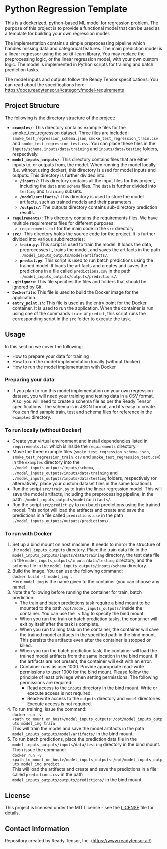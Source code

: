 # Python Regression Template

This is a dockerized, python-based ML model for regression problem. The purpose of this project is to provide a functional model that can be used as a template for building your own regression model.

The implementation contains a simple preprocessing pipeline which handles missing data and categorical features. The main prediction model is a linear regressor using the scikit-learn library. You may replace the preprocessing logic, or the linear regression model, with your own custom logic. The model is implemented in Python scripts for training and batch prediction tasks.

The model inputs and outputs follow the Ready Tensor specifications. You can read about the specifications here: https://docs.readytensor.ai/category/model-requirements

## Project Structure

The following is the directory structure of the project:

- **`examples/`**: This directory contains example files for the smoke_test_regression dataset. Three files are included: `smoke_test_regression_schema.json`, `smoke_test_regression_train.csv` and `smoke_test_regression_test.csv`. You can place these files in the `inputs/schema`, `inputs/data/training` and `inputs/data/testing` folders, respectively.
- **`model_inputs_outputs/`**: This directory contains files that are either inputs to, or outputs from, the model. When running the model locally (i.e. without using docker), this directory is used for model inputs and outputs. This directory is further divided into:
  - **`/inputs/`**: This directory contains all the input files for this project, including the `data` and `schema` files. The `data` is further divided into `testing` and `training` subsets.
  - **`/model/artifacts/`**: This directory is used to store the model artifacts, such as trained models and their parameters.
  - **`/outputs/`**: The outputs directory contains sub-directory prediction results.
- **`requirements/`**: This directory contains the requirements files. We have multiple requirements files for different purposes:
  - `requirements.txt` for the main code in the `src` directory
- **`src/`**: This directory holds the source code for the project. It is further divided into various subdirectories:
  - **`train.py`**: This script is used to train the model. It loads the data, preprocesses it, trains the model, and saves the artifacts in the path `./model_inputs_outputs/model/artifacts/`.
  - **`predict.py`**: This script is used to run batch predictions using the trained model. It loads the artifacts and creates and saves the predictions in a file called `predictions.csv` in the path `./model_inputs_outputs/outputs/predictions/`.
- **`.gitignore`**: This file specifies the files and folders that should be ignored by Git.
- **`Dockerfile`**: This file is used to build the Docker image for the application.
- **`entry_point.sh`**: This file is used as the entry point for the Docker container. It is used to run the application. When the container is run using one of the commands `train` or `predict`, this script runs the corresponding script in the `src` folder to execute the task.

## Usage

In this section we cover the following:

- How to prepare your data for training
- How to run the model implementation locally (without Docker)
- How to run the model implementation with Docker

### Preparing your data

- If you plan to run this model implementation on your own regression dataset, you will need your training and testing data in a CSV format. Also, you will need to create a schema file as per the Ready Tensor specifications. The schema is in JSON format, and it's easy to create. You can find sample train, test and schema files for reference in the `examples` directory.

### To run locally (without Docker)

- Create your virtual environment and install dependencies listed in `requirements.txt` which is inside the `requirements` directory.
- Move the three example files (`smoke_test_regression_schema.json`, `smoke_test_regression_train.csv` and `smoke_test_regression_test.csv`) in the `examples` directory into the `./model_inputs_outputs/inputs/schema`, `./model_inputs_outputs/inputs/data/training` and `./model_inputs_outputs/inputs/data/testing` folders, respectively (or alternatively, place your custom dataset files in the same locations).
- Run the script `src/train.py` to train the linear regression model. This will save the model artifacts, including the preprocessing pipeline, in the path `./model_inputs_outputs/model/artifacts/`.
- Run the script `src/predict.py` to run batch predictions using the trained model. This script will load the artifacts and create and save the predictions in a file called `predictions.csv` in the path `./model_inputs_outputs/outputs/predictions/`.

### To run with Docker

1. Set up a bind mount on host machine: It needs to mirror the structure of the `model_inputs_outputs` directory. Place the train data file in the `model_inputs_outputs/inputs/data/training` directory, the test data file in the `model_inputs_outputs/inputs/data/testing` directory, and the schema file in the `model_inputs_outputs/inputs/schema` directory.
2. Build the image. You can use the following command: <br/>
   `docker build -t model_img .` <br/>
   Here `model_img` is the name given to the container (you can choose any name).
3. Note the following before running the container for train, batch prediction:
   - The train and batch predictions task require a bind mount to be mounted to the path `/opt/model_inputs_outputs/` inside the container. You can use the `-v` flag to specify the bind mount.
   - When you run the train or batch prediction tasks, the container will exit by itself after the task is complete.
   - When you run training task on the container, the container will save the trained model artifacts in the specified path in the bind mount. This persists the artifacts even after the container is stopped or killed.
   - When you run the batch prediction task, the container will load the trained model artifacts from the same location in the bind mount. If the artifacts are not present, the container will exit with an error.
   - Container runs as user 1000. Provide appropriate read-write permissions to user 1000 for the bind mount. Please follow the principle of least privilege when setting permissions. The following permissions are required:
     - Read access to the `inputs` directory in the bind mount. Write or execute access is not required.
     - Read-write access to the `outputs` directory and `model` directories. Execute access is not required.
4. To run training, issue the command: <br/>
   `docker run -v <path_to_mount_on_host>/model_inputs_outputs:/opt/model_inputs_outputs model_img train` <br/>
   This will train the model and save the model artifacts in the path `model_inputs_outputs/model/artifacts/` in the bind mount.
5. To run batch predictions, place the prediction data file in the `model_inputs_outputs/inputs/data/testing` directory in the bind mount. Then issue the command: <br/>
   `docker run -v <path_to_mount_on_host>/model_inputs_outputs:/opt/model_inputs_outputs model_img predict` <br/>
   This will load the artifacts and create and save the predictions in a file called `predictions.csv` in the path `model_inputs_outputs/outputs/predictions/` in the bind mount.

## License

This project is licensed under the MIT License - see the [LICENSE](LICENSE) file for details.

## Contact Information

Repository created by Ready Tensor, Inc. (https://www.readytensor.ai/)
